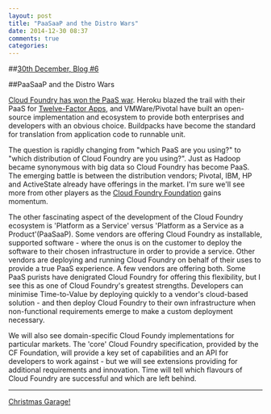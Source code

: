 ```yaml
---
layout: post
title: "PaaSaaP and the Distro Wars"
date: 2014-12-30 08:37
comments: true
categories: 
---
```

##[30th December, Blog #6](http://blog.hatofmonkeys.com/blog/2014/12/25/the-twelve-blogs-of-christmas/)

##PaaSaaP and the Distro Wars

[Cloud Foundry has won the PaaS war](https://twitter.com/swardley/status/527680598543187968). Heroku blazed the trail with their PaaS for [Twelve-Factor Apps](http://12factor.net/), and VMWare/Pivotal have built an open-source implementation and ecosystem to provide both enterprises and developers with an obvious choice. Buildpacks have become the standard for translation from application code to runnable unit.

The question is rapidly changing from "which PaaS are you using?" to "which distribution of Cloud Foundry are you using?". Just as Hadoop became synonymous with big data so Cloud Foundry has become PaaS. The emerging battle is between the distribution vendors; Pivotal, IBM, HP and ActiveState already have offerings in the market. I'm sure we'll see more from other players as the [Cloud Foundry Foundation](http://www.cloudfoundry.org/about/index.html) gains momentum.

The other fascinating aspect of the development of the Cloud Foundry ecosystem is 'Platform as a Service' versus 'Platform as a Service as a Product'(PaaSaaP). Some vendors are offering Cloud Foundry as installable, supported software - where the onus is on the customer to deploy the software to their chosen infrastructure in order to provide a service. Other vendors are deploying and running Cloud Foundry on behalf of their uses to provide a true PaaS experience. A few vendors are offering both. Some PaaS purists have denigrated Cloud Foundry for offering this flexibility, but I see this as one of Cloud Foundry's greatest strengths. Developers can minimise Time-to-Value by deploying quickly to a vendor's cloud-based solution - and then deploy Cloud Foundry to their own infrastructure when non-functional requirements emerge to make a custom deployment necessary.

We will also see domain-specific Cloud Foundy implementations for particular markets. The 'core' Cloud Foundry specification, provided by the CF Foundation, will provide a key set of capabilities and an API for developers to work against - but we will see extensions providing for additional requirements and innovation. Time will tell which flavours of Cloud Foundry are successful and which are left behind.

***

[Christmas Garage!](https://www.youtube.com/watch?v=iWRSOtAKcMY)